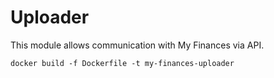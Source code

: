 # Uploader

This module allows communication with My Finances via API.

```shell
docker build -f Dockerfile -t my-finances-uploader
```
